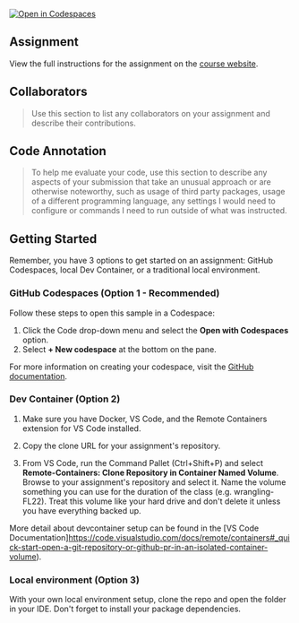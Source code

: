 [![Open in Codespaces](https://classroom.github.com/assets/launch-codespace-f4981d0f882b2a3f0472912d15f9806d57e124e0fc890972558857b51b24a6f9.svg)](https://classroom.github.com/open-in-codespaces?assignment_repo_id=9497571)
## Assignment
View the full instructions for the assignment on the [course website](https://wustl-data.github.io/modules).

## Collaborators
> Use this section to list any collaborators on your assignment and describe their contributions.

## Code Annotation
> To help me evaluate your code, use this section to describe any aspects of your submission that take an unusual approach or are otherwise noteworthy, such as usage of third party packages, usage of a different programming language, any settings I would need to configure or commands I need to run outside of what was instructed. 

## Getting Started

Remember, you have 3 options to get started on an assignment: GitHub Codespaces, local Dev Container, or a traditional local environment.

### GitHub Codespaces (Option 1 - Recommended)
Follow these steps to open this sample in a Codespace:
1. Click the Code drop-down menu and select the **Open with Codespaces** option.
2. Select **+ New codespace** at the bottom on the pane.

For more information on creating your codespace, visit the [GitHub documentation](https://docs.github.com/en/free-pro-team@latest/github/developing-online-with-codespaces/creating-a-codespace#creating-a-codespace).

### Dev Container (Option 2)

1. Make sure you have Docker, VS Code, and the Remote Containers extension for VS Code installed.

2. Copy the clone URL for your assignment's repository.

3. From VS Code, run the Command Pallet (Ctrl+Shift+P) and select **Remote-Containers: Clone Repository in Container Named Volume**. Browse to your assignment's repository and select it. Name the volume something you can use for the duration of the class (e.g. wrangling-FL22). Treat this volume like your hard drive and don't delete it unless you have everything backed up.

More detail about devcontainer setup can be found in the [VS Code Documentation]https://code.visualstudio.com/docs/remote/containers#_quick-start-open-a-git-repository-or-github-pr-in-an-isolated-container-volume).

### Local environment (Option 3)

With your own local environment setup, clone the repo and open the folder in your IDE. Don't forget to install your package dependencies.